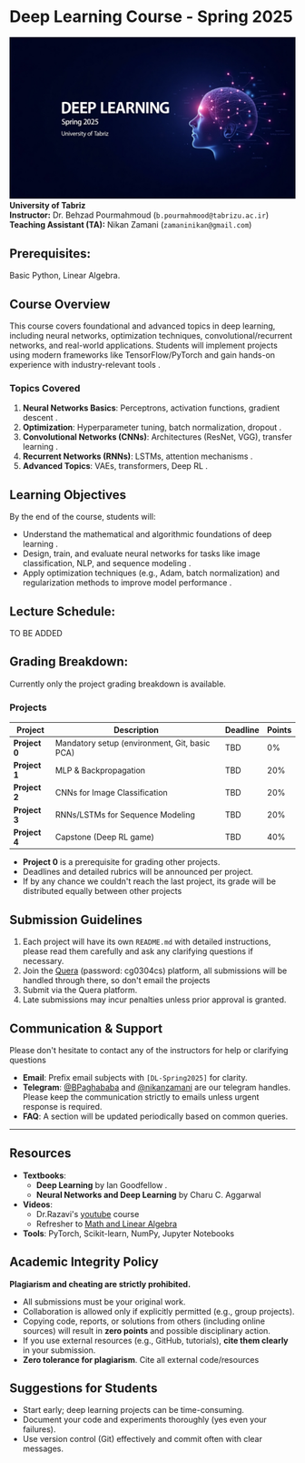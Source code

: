 
# Deep Learning Course - Spring 2025  
![banner](statics/Banner.jpg "Title")
**University of Tabriz**  
**Instructor:** Dr. Behzad Pourmahmoud (`b.pourmahmood@tabrizu.ac.ir`)  
**Teaching Assistant (TA):** Nikan Zamani (`zamaninikan@gmail.com`)  



## **Prerequisites**:  
Basic Python, Linear Algebra. 

## **Course Overview**  
This course covers foundational and advanced topics in deep learning, including neural networks, optimization techniques, convolutional/recurrent networks, and real-world applications. Students will implement projects using modern frameworks like TensorFlow/PyTorch and gain hands-on experience with industry-relevant tools .  
### **Topics Covered**  
1. **Neural Networks Basics**: Perceptrons, activation functions, gradient descent .  
2. **Optimization**: Hyperparameter tuning, batch normalization, dropout .  
3. **Convolutional Networks (CNNs)**: Architectures (ResNet, VGG), transfer learning .  
4. **Recurrent Networks (RNNs)**: LSTMs, attention mechanisms .  
5. **Advanced Topics**: VAEs, transformers, Deep RL .  


## **Learning Objectives**  
By the end of the course, students will:  
- Understand the mathematical and algorithmic foundations of deep learning .  
- Design, train, and evaluate neural networks for tasks like image classification, NLP, and sequence modeling .  
- Apply optimization techniques (e.g., Adam, batch normalization) and regularization methods to improve model performance .  


## **Lecture Schedule**:  
TO BE ADDED


## **Grading Breakdown**:
Currently only the project grading breakdown is available.

### **Projects**  
| Project | Description | Deadline | Points |  
|---------|------------|----------|--------|  
| **Project 0** | Mandatory setup (environment, Git, basic PCA) | TBD | 0% |  
| **Project 1** | MLP & Backpropagation | TBD | 20% |  
| **Project 2** | CNNs for Image Classification | TBD | 20% |  
| **Project 3** | RNNs/LSTMs for Sequence Modeling | TBD | 20% |  
| **Project 4** | Capstone (Deep  RL game) | TBD | 40% |  

- **Project 0** is a prerequisite for grading other projects.  
- Deadlines and detailed rubrics will be announced per project.  
- If by any chance we couldn't reach the last project, its grade will be distributed equally between other projects  

## **Submission Guidelines**  
1. Each project will have its own `README.md` with detailed instructions, please read them carefully and ask any clarifying questions if necessary. 
2. Join the [Quera](https://quera.org/course/add_to_course/course/21935/) (password: cg0304cs) platform, all submissions will be handled through there, so don't email  the projects 
3. Submit via the Quera platform.  
4. Late submissions may incur penalties unless prior approval is granted.  




## **Communication & Support** 
Please don't hesitate to contact any of the instructors for help or clarifying questions
- **Email**: Prefix email subjects with `[DL-Spring2025]` for clarity. 
- **Telegram**: [@BPaghababa](https://t.me/BPaghababa) and [@nikanzamani](https://t.me/nikanzamani) are our telegram handles. Please keep the communication strictly to emails unless urgent response is required.  
- **FAQ**: A section will be updated periodically based on common queries.  
---

## **Resources**  
- **Textbooks**:  
  - **Deep Learning** by Ian Goodfellow .
  - **Neural Networks and Deep Learning** by Charu C. Aggarwal
- **Videos**:
  - Dr.Razavi's [youtube](https://www.youtube.com/@DrNaserRazavi) course
  - Refresher to [Math and Linear Algebra](https://www.youtube.com/watch?v=k0zKoTvngUY)
- **Tools**: PyTorch, Scikit-learn, NumPy, Jupyter Notebooks  


## **Academic Integrity Policy**  
**Plagiarism and cheating are strictly prohibited.**  
- All submissions must be your original work.  
- Collaboration is allowed only if explicitly permitted (e.g., group projects).  
- Copying code, reports, or solutions from others (including online sources) will result in **zero points** and possible disciplinary action.  
- If you use external resources (e.g., GitHub, tutorials), **cite them clearly** in your submission.
- **Zero tolerance for plagiarism**. Cite all external code/resources


## Suggestions for Students  
- Start early; deep learning projects can be time-consuming.  
- Document your code and experiments thoroughly (yes even your failures).  
- Use version control (Git) effectively and commit often with clear messages.  

































